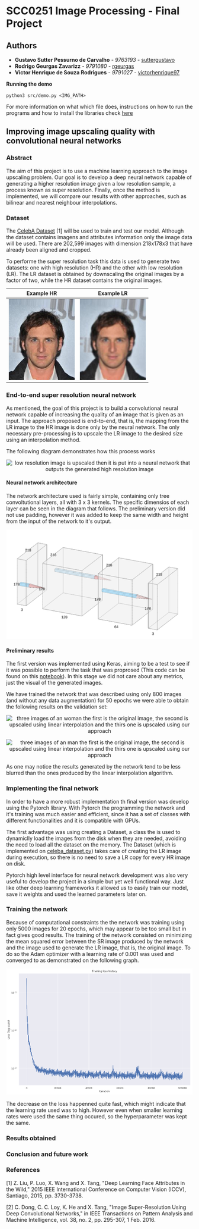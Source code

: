 # SCC0251 Image Processing - Final Project

## Authors

* **Gustavo Sutter Pessurno de Carvalho** - *9763193* - [suttergustavo](https://github.com/suttergustavo)
* **Rodrigo Geurgas Zavarizz** - *9791080* - [rgeurgas](https://github.com/rgeurgas)
* **Victor Henrique de Souza Rodrigues** - *9791027* - [victorhenrique97](https://github.com/victorhenrique97)

**Running the demo**
```
python3 src/demo.py <IMG_PATH>
```
For more information on what which file does, instructions on how to run the programs and how to install the libraries check [here](RUNNING.md)

## Improving image upscaling quality with convolutional neural networks

### Abstract

The aim of this project is to use a machine learning approach to the image upscaling problem. Our goal is to develop a deep neural network capable of generating a higher resolution image given a low resolution sample, a process known as super resolution. Finally, once the method is implemented, we will compare our results with other approaches, such as bilinear and nearest neighbour interpolations.

### Dataset
The [CelebA Dataset](http://mmlab.ie.cuhk.edu.hk/projects/CelebA.html) [1] will be used to train and test our model. Although the dataset contains imagens and attributes information only the image data will be used. There are 202,599 images with dimension 218x178x3 that have already been aligned and cropped.

To performe the super resolution task this data is used to generate two datasets: one with high resolution (HR) and the other with low resolution (LR). The LR dataset is obtained by downscaling the original images by a factor of two, while the HR dataset contains the original images.


| Example HR| Example LR |
|--|--|
| ![high resolution image example](images/example_HR.jpg) | ![low resolution image example](images/example_LR.jpg)|

### End-to-end super resolution neural network

As mentioned, the goal of this project is to build a convolutional neural network capable of increasing the quality of an image that is given as an input. The approach proposed is end-to-end, that is, the mapping from the LR image to the HR image is done only by the neural network. The only necessary pre-processing is to upscale the LR image to the desired size using an interpolation method. 

The following diagram demonstrates how this process works

<p align="center"> 
  <img alt="low resolution image is upscaled then it is put into a neural network that outputs the generated high resolution image" src="images/dip_flow.png">
</p>

#### Neural network architecture

The network architecture used is fairly simple, containing only tree convoltutional layers, all with 3 x 3 kernels. The specific dimensios of each layer can be seen in the diagram that follows. The preliminary version did not use padding, however it was added to keep the same width and height from the input of the network to it's output.

<p align="center">
  <img alt="first layers is 218x178x3, second layer is 216x176x128, third layer is 214x174x64 and the last layer is 212x172x3" src="images/net_arch_final.png">
</p>

#### Preliminary results

The first version was implemented using Keras, aiming to be a test to see if it was possible to perform the task that was proprosed (This code can be found on this [notebook](notebooks/conv_net_approach.ipynb)).  In this stage we did not care about any metrics, just the visual of the generated images.

We have trained the network that was described using only 800 images (and without any data augmentation) for 50 epochs we were able to obtain the following results on the validation set:

<p align="center">
  <img alt="three images of an woman the first is the original image, the second is upscaled using linear interpolation and the thirs one is upscaled using our approach" src="images/first_results/1.png">
</p>

<p align="center">
  <img alt="three images of an man the first is the original image, the second is upscaled using linear interpolation and the thirs one is upscaled using our approach" src="images/first_results/2.png">
</p>

As one may notice the results generated by the network tend to be less blurred than the ones produced by the linear interpolation algorithm.

### Implementing the final network

In order to have a more robust implementation th final version was develop using the Pytorch library. With Pytorch the programming the network and it's training was much easier and efficient, since it has a set of classes with different functionalities and it is compatible with GPUs. 

The first advantage was using creating a Dataset, a class the is used to dynamiclly load the images from the disk when they are needed, avoiding the need to load all the dataset on the memory. The Dataset (which is implemented on [celeba_dataset.py](src/celeba_dataset.py)) takes care of creating the LR image during execution, so there is no need to save a LR copy for every HR image on disk.

Pytorch high level interface for neural network development was also very useful to develop the project in a simple but yet well functional way. Just like other deep learning frameworks it allowed us to easily train our model, save it weights and used the learned parameters later on.

### Training the network

Because of computational constraints the the network was training using only 5000 images for 20 epochs, which may appear to be too small but in fact gives good results. The training of the network consisted on minimizing the mean squared error between the SR image produced by the network and the image used to generate the LR image, that is, the original image. To do so the Adam optimizer with a learning rate of 0.001 was used and converged to as demonstrated on the following graph.

<p align="center">
  <img alt="training loss history" src="images/loss.png">
</p>

The decrease on the loss happenned quite fast, which might indicate that the learning rate used was to high. However even when smaller learning rates were used the same thing occured, so the hyperparameter was kept the same. 

### Results obtained



### Conclusion and future work


### References

[1] Z. Liu, P. Luo, X. Wang and X. Tang, "Deep Learning Face Attributes in the Wild," 2015 IEEE International Conference on Computer Vision (ICCV), Santiago, 2015, pp. 3730-3738.

[2] C. Dong, C. C. Loy, K. He and X. Tang, "Image Super-Resolution Using Deep Convolutional Networks," in IEEE Transactions on Pattern Analysis and Machine Intelligence, vol. 38, no. 2, pp. 295-307, 1 Feb. 2016.